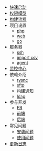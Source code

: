 
* [快速启动](start/index.md)
* [权限模型](permission/index.md)
* [构建流程](deploy/index.md)
* 项目设置
  * [php](project/php.md)
  * [web](project/web.md)
  * [go](project/go.md)
* 服务器
  * [ssh](server/ssh.md)
  * [import csv](server/import.md)
  * [agent](server/agent.md)
* [监控中心](monitor/index.md)
* 依赖介绍
  * [rysnc](dependency/rsync.md)
  * [sftp](dependency/sftp.md)
  * [构建通知](dependency/notice.md)
  * [ldap](dependency/ldap.md)
* 参与开发
  * [PR](develop/pr.md)
  * [前端](develop/frontend.md)
  * [后端](develop/backend.md)
* 常见问题
  * [安装问题](question/install.md)
  * [使用问题](question/use.md)
* [更新日志](changelog/index.md)